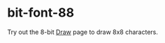 # bit-font-88

Try out the 8-bit [Draw](https://lewismoten.github.io/bit-font-88/draw/) page to draw 8x8 characters.
